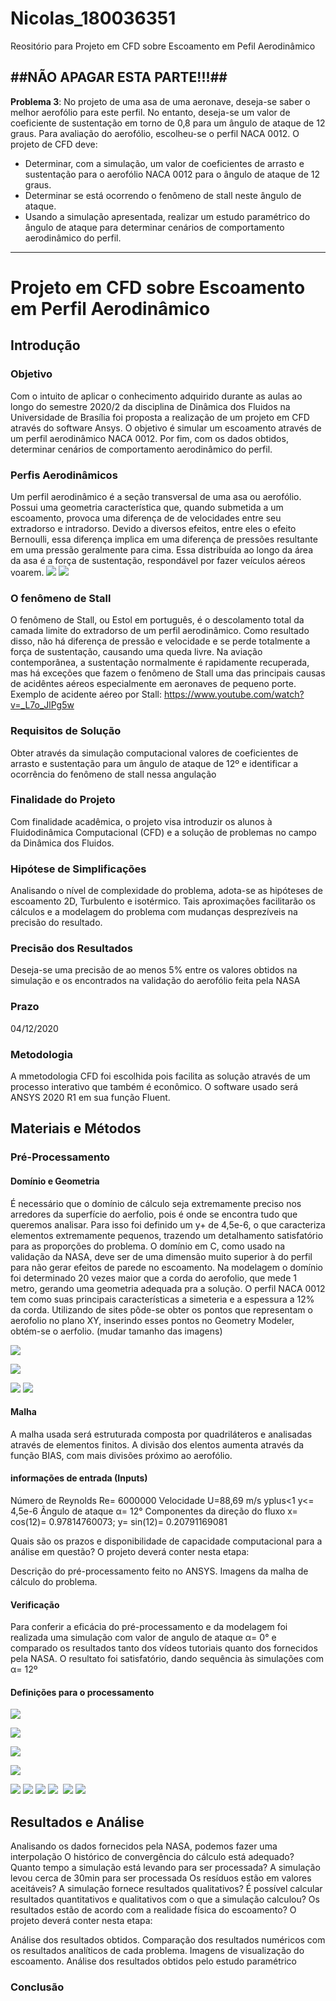 # Nicolas_180036351
Reositório para Projeto em CFD sobre Escoamento em Pefil Aerodinâmico

##NÃO APAGAR ESTA PARTE!!!##
---
**Problema 3**: No projeto de uma asa de uma aeronave, deseja-se saber o melhor aerofólio para este perfil. No entanto, deseja-se um valor de coeficiente de sustentação em torno de 0,8 para um ângulo de ataque de 12 graus. Para avaliação do aerofólio, escolheu-se o perfil NACA 0012. O projeto de CFD deve:

- Determinar, com a simulação, um valor de coeficientes de arrasto e sustentação para o aerofólio NACA 0012 para o ângulo de ataque de 12 graus.
- Determinar se está ocorrendo o fenômeno de stall neste ângulo de ataque.
- Usando a simulação apresentada, realizar um estudo paramétrico do ângulo de ataque para determinar cenários de comportamento aerodinâmico do perfil.
---





# **Projeto em CFD sobre Escoamento em Perfil Aerodinâmico**

## Introdução

### Objetivo
Com o intuito de aplicar o conhecimento adquirido durante as aulas ao longo do semestre 2020/2 da disciplina de Dinâmica dos Fluidos na Universidade de Brasília foi proposta a realização de um projeto em CFD através do software Ansys. O objetivo é simular um escoamento através de um perfil aerodinâmico NACA 0012. Por fim, com os dados obtidos, determinar cenários de comportamento aerodinâmico do perfil.
  ### Perfis Aerodinâmicos
  Um perfil aerodinâmico é a seção transversal de uma asa ou aerofólio. Possui uma geometria característica que, quando submetida a um escoamento, provoca uma diferença de de velocidades entre seu extradorso e intradorso. Devido a diversos efeitos, entre eles o efeito Bernoulli, essa diferença implica em uma diferença de pressões resultante em uma pressão geralmente para cima. Essa distribuída ao longo da área da asa é a força de sustentação, respondável por fazer veículos aéreos voarem.
  ![](https://github.com/Dinamica-dos-Fluidos-CFD/Nicolas_180036351/blob/master/intro_anatomiaperfil.png)
  ![](https://github.com/Dinamica-dos-Fluidos-CFD/Nicolas_180036351/blob/master/intro_forcasperfil.png)
  ### O fenômeno de Stall
   O fenômeno de Stall, ou Estol em português, é o descolamento total da camada limite do extradorso de um perfil aerodinâmico. Como resultado disso, não há diferença de pressão e velocidade e se perde totalmente a força de sustentação, causando uma queda livre. Na aviação contemporânea, a sustentação normalmente é rapidamente recuperada, mas há exceções que fazem o fenômeno de Stall uma das principais causas de acidêntes aéreos especialmente em aeronaves de pequeno porte.
   Exemplo de acidente aéreo por Stall: https://www.youtube.com/watch?v=_L7o_JlPg5w
   
  ### Requisitos de Solução
  Obter através da simulação computacional valores de coeficientes de arrasto e sustentação para um ângulo de ataque de 12º e identificar a ocorrência do fenômeno de stall nessa angulação
 
  ### Finalidade do Projeto
  Com finalidade acadêmica, o projeto visa introduzir os alunos à Fluidodinâmica Computacional (CFD) e a solução de problemas no campo da Dinâmica dos Fluidos.
  
  ### Hipótese de Simplificações 
  Analisando o nível de complexidade do problema, adota-se as hipóteses de escoamento 2D, Turbulento e isotérmico. Tais aproximações facilitarão os cálculos e a modelagem do problema com mudanças desprezíveis na precisão do resultado.
  
  ### Precisão dos Resultados 
  Deseja-se uma precisão de ao menos 5% entre os valores obtidos na simulação e os encontrados na validação do aerofólio feita pela NASA
  
  ### Prazo
  04/12/2020
  
  ### Metodologia
  A mmetodologia CFD foi escolhida pois facilita as solução através de um processo interativo que também é econômico. O software usado será ANSYS 2020 R1 em sua função Fluent.
  
  ## Materiais e Métodos
  ### Pré-Processamento
  #### Domínio e Geometria
  
  É necessário que o domínio de cálculo seja extremamente preciso nos arredores da superfície do aerfolio, pois é onde se encontra tudo que queremos analisar. Para isso foi definido um y+ de 4,5e-6, o que caracteriza elementos extremamente pequenos, trazendo um detalhamento satisfatório para as proporções do problema.
  O domínio em C, como usado na validação da NASA, deve ser de uma dimensão muito superior à do perfil para não gerar efeitos de parede no escoamento. Na modelagem o domínio foi determinado 20 vezes maior que a corda do aerofolio, que mede 1 metro, gerando uma geometria adequada pra a solução.
  O perfil NACA 0012 tem como suas principais características a simeteria e a espessura a 12% da corda. Utilizando de sites pôde-se obter os pontos que representam o aerofolio no plano XY, inserindo esses pontos no Geometry Modeler, obtém-se o aerfolio.
  (mudar tamanho das imagens)
  
  ![](https://github.com/Dinamica-dos-Fluidos-CFD/Nicolas_180036351/blob/master/NACA0012airfoilcustom_print.png)
  
 ![](https://github.com/Dinamica-dos-Fluidos-CFD/Nicolas_180036351/blob/master/geometria_aerofolio.png)
 
  
   ![](https://github.com/Dinamica-dos-Fluidos-CFD/Nicolas_180036351/blob/master/dominionasa.png)
   ![](https://github.com/Dinamica-dos-Fluidos-CFD/Nicolas_180036351/blob/master/geometria_dominio.png)
  
  #### Malha
  A malha usada será estruturada composta por quadriláteros e analisadas através de elementos finitos. A divisão dos elentos aumenta através da função BIAS, com mais divisões próximo ao aerofólio. 
  #### informações de entrada (Inputs)  
  Número de Reynolds Re= 6000000
  Velocidade U=88,69 m/s
  yplus<1
  y<= 4,5e-6
  Ãngulo de ataque α= 12°
  Componentes da direção do fluxo x= cos(12)= 0.97814760073; y= sin(12)= 0.20791169081
  
  Quais são os prazos e disponibilidade de capacidade computacional para a análise em questão?
  O projeto deverá conter nesta etapa:

  Descrição do pré-processamento feito no ANSYS.
  Imagens da malha de cálculo do problema.
  
  #### Verificação
  Para conferir a eficácia do pré-processamento e da modelagem foi realizada uma simulação com valor de angulo de ataque α= 0° e comparado os resultados tanto dos vídeos tutoriais quanto dos fornecidos pela NASA. O resultato foi satisfatório, dando sequência às simulações com α= 12º
  #### Definições para o processamento
  ![](https://github.com/Dinamica-dos-Fluidos-CFD/Nicolas_180036351/blob/master/pm_general.png)
  
  ![](https://github.com/Dinamica-dos-Fluidos-CFD/Nicolas_180036351/blob/master/prm_airproperties.png)
  
  ![](https://github.com/Dinamica-dos-Fluidos-CFD/Nicolas_180036351/blob/master/prm_viscousmodel.png)
  
  ![](https://github.com/Dinamica-dos-Fluidos-CFD/Nicolas_180036351/blob/master/prm_velocityinlet.png)
  
  ![](https://github.com/Dinamica-dos-Fluidos-CFD/Nicolas_180036351/blob/master/prm_pressureoutlet.png)
  ![](https://github.com/Dinamica-dos-Fluidos-CFD/Nicolas_180036351/blob/master/prm_dragreport.png)
  ![](https://github.com/Dinamica-dos-Fluidos-CFD/Nicolas_180036351/blob/master/prm_methods.png)
  ![](https://github.com/Dinamica-dos-Fluidos-CFD/Nicolas_180036351/blob/master/prm_residualmonitors.png)
  ![]()
  ![](https://github.com/Dinamica-dos-Fluidos-CFD/Nicolas_180036351/blob/master/prm_methods.png)
  ![](https://github.com/Dinamica-dos-Fluidos-CFD/Nicolas_180036351/blob/master/prm_runcalculation.png)
  ![]()
  ![]()

  ## Resultados e Análise 
  Analisando os dados fornecidos pela NASA, podemos fazer uma interpolação
  O histórico de convergência do cálculo está adequado?
Quanto tempo a simulação está levando para ser processada? A simulação levou cerca de 30min para ser processada
Os resíduos estão em valores aceitáveis?
A simulação fornece resultados qualitativos?
É possível calcular resultados quantitativos e qualitativos com o que a simulação calculou?
Os resultados estão de acordo com a realidade física do escoamento?
O projeto deverá conter nesta etapa:

Análise dos resultados obtidos.
Comparação dos resultados numéricos com os resultados analíticos de cada problema.
Imagens de visualização do escoamento.
Análise dos resultados obtidos pelo estudo paramétrico
  ### Conclusão
  
